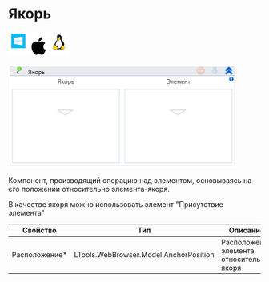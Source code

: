 # Якорь

![](<../../../../.gitbook/assets/image (100) (1) (1) (1) (1) (1) (1) (1) (2) (263).png>)

![](<../../../../.gitbook/assets/image (404).png>)

Компонент, производящий операцию над элементом, основываясь на его положении относительно элемента-якоря.

В качестве якоря можно использовать элемент "Присутствие элемента"

| Свойство       | Тип                                    | Описание                                 |
| -------------- | -------------------------------------- | ---------------------------------------- |
| Расположение\* | LTools.WebBrowser.Model.AnchorPosition | Расположение элемента относительно якоря |
